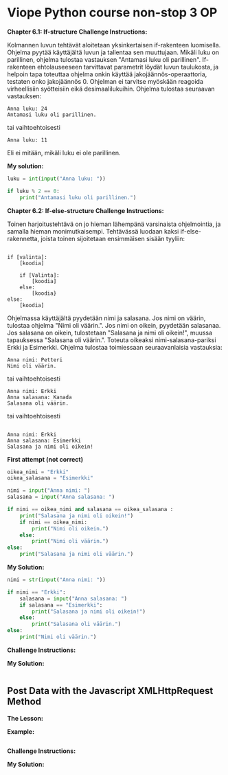 # Viope Python course non-stop 3 OP 

**Chapter 6.1: If-structure Challenge Instructions:**


Kolmannen luvun tehtävät aloitetaan yksinkertaisen if-rakenteen luomisella. 
Ohjelma pyytää käyttäjältä luvun ja tallentaa sen muuttujaan. 
Mikäli luku on parillinen, ohjelma tulostaa vastauksen "Antamasi luku oli parillinen". 
If-rakenteen ehtolauseeseen tarvittavat parametrit löydät luvun taulukosta, 
ja helpoin tapa toteuttaa ohjelma onkin käyttää jakojäännös-operaattoria, testaten onko jakojäännös 0. 
Ohjelman ei tarvitse myöskään reagoida virheellisiin syötteisiin eikä desimaalilukuihin. 
Ohjelma tulostaa seuraavan vastauksen:

```
Anna luku: 24
Antamasi luku oli parillinen.
```
tai vaihtoehtoisesti
```
Anna luku: 11

```

Eli ei mitään, mikäli luku ei ole parillinen.


**My solution:**
```python
luku = int(input("Anna luku: "))

if luku % 2 == 0:
    print("Antamasi luku oli parillinen.")
```


**Chapter 6.2: If-else-structure Challenge Instructions:**

Toinen harjoitustehtävä on jo hieman lähempänä varsinaista ohjelmointia, ja samalla hieman monimutkaisempi. Tehtävässä luodaan kaksi if-else-rakennetta, joista toinen sijoitetaan ensimmäisen sisään tyyliin:

```

if [valinta]:
	[koodia]
	
	if [Valinta]:
		[koodia]
	else:
		[koodia}
else:
	[koodia]

```
Ohjelmassa käyttäjältä pyydetään nimi ja salasana. Jos nimi on väärin, tulostaa ohjelma "Nimi oli väärin.". Jos nimi on oikein, pyydetään salasanaa. Jos salasana on oikein, tulostetaan "Salasana ja nimi oli oikein!", muussa tapauksessa "Salasana oli väärin.". Toteuta oikeaksi nimi-salasana-pariksi Erkki ja Esimerkki. Ohjelma tulostaa toimiessaan seuraavanlaisia vastauksia:

```
Anna nimi: Petteri
Nimi oli väärin.
```

tai vaihtoehtoisesti


```
Anna nimi: Erkki
Anna salasana: Kanada
Salasana oli väärin.
```

tai vaihtoehtoisesti

```

Anna nimi: Erkki
Anna salasana: Esimerkki
Salasana ja nimi oli oikein!
```

**First attempt (not correct)**

``` python
oikea_nimi = "Erkki"
oikea_salasana = "Esimerkki"

nimi = input("Anna nimi: ")
salasana = input("Anna salasana: ")

if nimi == oikea_nimi and salasana == oikea_salasana :
    print("Salasana ja nimi oli oikein!")
    if nimi == oikea_nimi:
        print("Nimi oli oikein.")
    else:
        print("Nimi oli väärin.")
else:
    print("Salasana ja nimi oli väärin.")
```
    
**My Solution:**
```python
nimi = str(input("Anna nimi: "))

if nimi == "Erkki":
    salasana = input("Anna salasana: ")
    if salasana == "Esimerkki":
        print("Salasana ja nimi oli oikein!")
    else:
        print("Salasana oli väärin.")
else:
    print("Nimi oli väärin.")
```
    
    
    
    

**Challenge Instructions:**

**My Solution:**

```python 

```


## Post Data with the Javascript XMLHttpRequest Method ##

**The Lesson:**

**Example:**

```python

```


**Challenge Instructions:**

**My Solution:**

```python 

```
    
